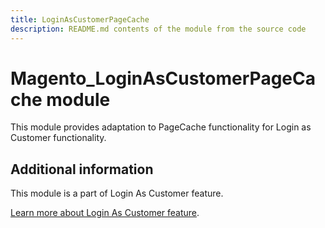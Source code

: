 ```yaml
---
title: LoginAsCustomerPageCache
description: README.md contents of the module from the source code
---
```


# Magento_LoginAsCustomerPageCache module

This module provides adaptation to PageCache functionality for Login as Customer functionality.

## Additional information

This module is a part of Login As Customer feature.

[Learn more about Login As Customer feature](https://docs.magento.com/user-guide/customers/login-as-customer.html).


